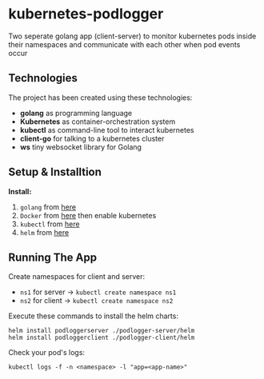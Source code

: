  # kubernetes-podlogger

Two seperate golang app (client-server) to monitor kubernetes pods inside their namespaces and communicate with each other when pod events occur

## Technologies

The project has been created using these technologies:

* **golang** as programming language
* **Kubernetes** as container-orchestration system
* **kubectl** as command-line tool to interact kubernetes
* **client-go** for talking to a kubernetes cluster
* **ws** tiny websocket library for Golang

## Setup & Installtion

**Install:**

1. `golang` from <a href="https://golang.org/dl/">here</a>
2. `Docker` from <a href="https://docs.docker.com/get-docker/">here</a> then enable kubernetes
3. `kubectl` from <a href="https://kubernetes.io/docs/tasks/tools/">here</a>
4. `helm` from <a href="https://helm.sh/docs/intro/install/">here</a>

## Running The App

Create namespaces for client and server:
-  `ns1` for server -> `kubectl create namespace ns1`
-  `ns2` for client -> `kubectl create namespace ns2`

Execute these commands to install the helm charts:

```
helm install podloggerserver ./podlogger-server/helm
helm install podloggerclient ./podlogger-client/helm
```

Check your pod's logs:

```
kubectl logs -f -n <namespace> -l "app=<app-name>"
```
